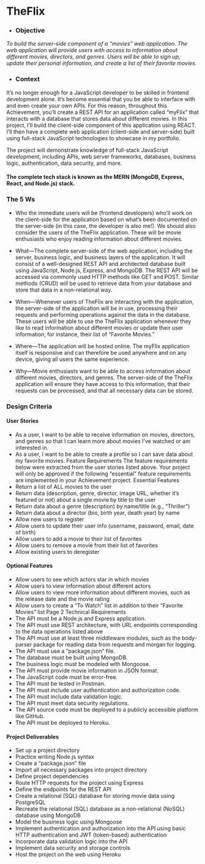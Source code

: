 # TheFlix

- ### Objective

*To build the server-side component of a “movies” web application. The web
application will provide users with access to information about different
movies, directors, and genres. Users will be able to sign up, update their
personal information, and create a list of their favorite movies.*

- ### Context

It’s no longer enough for a JavaScript developer to be skilled in frontend development alone. 
It’s become essential that you be able to interface with and even create your own APIs. For this 
reason, throughout this Achievement, you’ll create a REST API for an application called “myFlix” 
that interacts with a database that stores data about different movies. In this project, I’ll build 
the client-side component of this application using REACT. I’ll then have a complete web application 
(client-side and server-side) built using full-stack JavaScript technologies to showcase in my portfolio. 

The project will demonstrate knowledge of full-stack JavaScript development, including APIs, web server
frameworks, databases, business logic, authentication, data security, and more. 

#### The complete tech stack is known as the MERN (MongoDB, Express, React, and Node.js) stack.

### The 5 Ws

- Who the immediate users will be (frontend developers) who’ll work on the client-side for the
application based on what’s been documented on the server-side (in this case, the developer
is also me!). We should also consider the users of the TheFlix application. These will be
movie enthusiasts who enjoy reading information about different movies.

- What—The complete server-side of the web application, including the server, business logic,
and business layers of the application. It will consist of a well-designed REST API and
architected database built using JavaScript, Node.js, Express, and MongoDB. The REST API
will be accessed via commonly used HTTP methods like GET and POST. Similar methods
(CRUD) will be used to retrieve data from your database and store that data in a non-relational
way.

- When—Whenever users of TheFlix are interacting with the application, the server-side of the
application will be in use, processing their requests and performing operations against the
data in the database. These users will be able to use the TheFlix application whenever they like
to read information about different movies or update their user information, for instance, their
list of “Favorite Movies.”

- Where—The application will be hosted online. The myFlix application itself is responsive and
can therefore be used anywhere and on any device, giving all users the same experience.

- Why—Movie enthusiasts want to be able to access information about different movies, directors, 
and genres. The server-side of the TheFlix application will ensure they have access to this 
information, that their requests can be processed, and that all necessary data can be stored.

### Design Criteria

#### User Stories
- As a user, I want to be able to receive information on movies, directors, and genres so that I
can learn more about movies I’ve watched or am interested in.
- As a user, I want to be able to create a profile so I can save data about my favorite movies.
Feature Requirements
The feature requirements below were extracted from the user stories listed above. Your project will
only be approved if the following “essential” feature requirements are implemented in your
Achievement project.
Essential Features
- Return a list of ALL movies to the user
- Return data (description, genre, director, image URL, whether it’s featured or not) about a
single movie by title to the user
- Return data about a genre (description) by name/title (e.g., “Thriller”)
- Return data about a director (bio, birth year, death year) by name
- Allow new users to register
- Allow users to update their user info (username, password, email, date of birth)
- Allow users to add a movie to their list of favorites
- Allow users to remove a movie from their list of favorites
- Allow existing users to deregister

#### Optional Features

- Allow users to see which actors star in which movies
- Allow users to view information about different actors
- Allow users to view more information about different movies, such as the release date and
the movie rating
- Allow users to create a “To Watch” list in addition to their “Favorite Movies” list
Page 2 
Technical Requirements
- The API must be a Node.js and Express application.
- The API must use REST architecture, with URL endpoints corresponding to the data
operations listed above
- The API must use at least three middleware modules, such as the body-parser package for
reading data from requests and morgan for logging.
- The API must use a “package.json” file.
- The database must be built using MongoDB.
- The business logic must be modeled with Mongoose.
- The API must provide movie information in JSON format.
- The JavaScript code must be error-free.
- The API must be tested in Postman.
- The API must include user authentication and authorization code.
- The API must include data validation logic.
- The API must meet data security regulations.
- The API source code must be deployed to a publicly accessible platform like GitHub.
- The API must be deployed to Heroku.

#### Project Deliverables

- Set up a project directory
- Practice writing Node.js syntax
- Create a “package.json” file
- Import all necessary packages into project directory
- Define project dependencies
- Route HTTP requests for the project using Express
- Define the endpoints for the REST API
- Create a relational (SQL) database for storing movie data using PostgreSQL
- Recreate the relational (SQL) database as a non-relational (NoSQL) database using
MongoDB
- Model the business logic using Mongoose
- Implement authentication and authorization into the API using basic HTTP authentication
and JWT (token-based) authentication
- Incorporate data validation logic into the API
- Implement data security and storage controls
- Host the project on the web using Heroku
